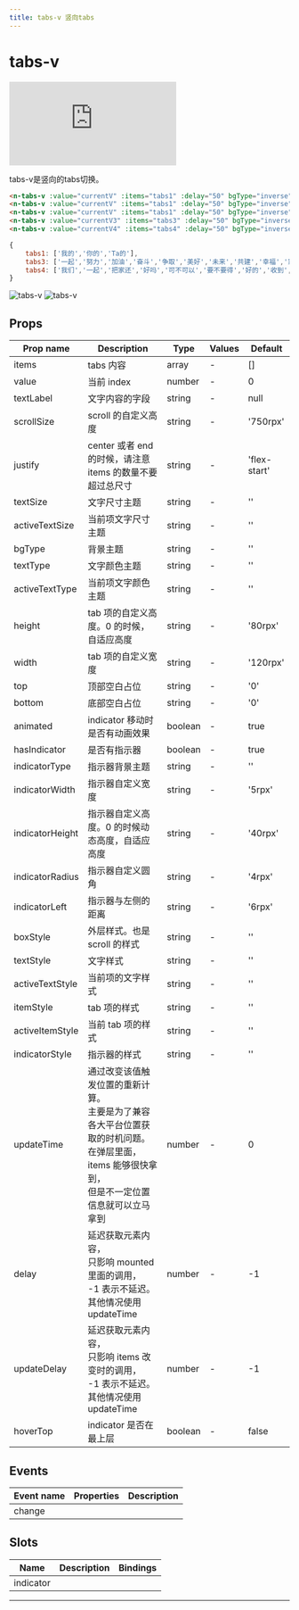 ```yaml
---
title: tabs-v 竖向tabs
---
```


# tabs-v

<div class="demo-box">
	<iframe scrolling="auto" frameborder="0" src="http://www.redou.vip/npro/#/pages/nav/tabs-v" class="demo-box-iframe"></iframe>
</div>

tabs-v是竖向的tabs切换。

```html
<n-tabs-v :value="currentV" :items="tabs1" :delay="50" bgType="inverse" width="90rpx" space="0" scrollSize="400rpx" indicatorType="error" itemStyle="padding-left:18rpx;" @change="toChangeV"></n-tabs-v>
<n-tabs-v :value="currentV" :items="tabs1" :delay="50" bgType="inverse" width="90rpx" space="0" justify="center" scrollSize="400rpx" indicatorType="error" itemStyle="padding-left:18rpx;" @change="toChangeV"></n-tabs-v>
<n-tabs-v :value="currentV" :items="tabs1" :delay="50" bgType="inverse" width="90rpx" space="0" justify="space-between" scrollSize="400rpx" indicatorType="error" itemStyle="padding-left:18rpx;" @change="toChangeV"></n-tabs-v>
<n-tabs-v :value="currentV3" :items="tabs3" :delay="50" bgType="inverse" width="90rpx" space="0" activeType="error" indicatorType="error" scrollSize="400rpx" itemStyle="padding-left:18rpx;" @change="toChangeV3"></n-tabs-v>
<n-tabs-v :value="currentV4" :items="tabs4" :delay="50" bgType="inverse" width="180rpx" space="0" activeType="warning" indicatorType="warning" scrollSize="400rpx" itemStyle="padding-left:18rpx;" @change="toChangeV4"></n-tabs-v>
```

```js
{
	tabs1: ['我的','你的','Ta的'],
	tabs3: ['一起','努力','加油','奋斗','争取','美好','未来','共建','幸福','家园','享受','快乐','人生'],
	tabs4: ['我们','一起','把家还','好吗','可不可以','要不要得','好的','收到','同意']
}
```

![tabs-v](/img/coms/tabs-v.jpg)
![tabs-v](/img/coms/tabs-v1.jpg)

## Props

| Prop name       | Description                                                                                                                                            | Type    | Values | Default      |
| --------------- | ------------------------------------------------------------------------------------------------------------------------------------------------------ | ------- | ------ | ------------ |
| items           | tabs 内容                                                                                                                                              | array   | -      | []           |
| value           | 当前 index                                                                                                                                             | number  | -      | 0            |
| textLabel       | 文字内容的字段                                                                                                                                         | string  | -      | null         |
| scrollSize      | scroll 的自定义高度                                                                                                                                    | string  | -      | '750rpx'     |
| justify         | center 或者 end 的时候，请注意 items 的数量不要超过总尺寸                                                                                              | string  | -      | 'flex-start' |
| textSize        | 文字尺寸主题                                                                                                                                           | string  | -      | ''           |
| activeTextSize  | 当前项文字尺寸主题                                                                                                                                     | string  | -      | ''           |
| bgType          | 背景主题                                                                                                                                               | string  | -      | ''           |
| textType        | 文字颜色主题                                                                                                                                           | string  | -      | ''           |
| activeTextType  | 当前项文字颜色主题                                                                                                                                     | string  | -      | ''           |
| height          | tab 项的自定义高度。0 的时候，自适应高度                                                                                                               | string  | -      | '80rpx'      |
| width           | tab 项的自定义宽度                                                                                                                                     | string  | -      | '120rpx'     |
| top             | 顶部空白占位                                                                                                                                           | string  | -      | '0'          |
| bottom          | 底部空白占位                                                                                                                                           | string  | -      | '0'          |
| animated        | indicator 移动时是否有动画效果                                                                                                                         | boolean | -      | true         |
| hasIndicator    | 是否有指示器                                                                                                                                           | boolean | -      | true         |
| indicatorType   | 指示器背景主题                                                                                                                                         | string  | -      | ''           |
| indicatorWidth  | 指示器自定义宽度                                                                                                                                       | string  | -      | '5rpx'       |
| indicatorHeight | 指示器自定义高度。0 的时候动态高度，自适应高度                                                                                                         | string  | -      | '40rpx'      |
| indicatorRadius | 指示器自定义圆角                                                                                                                                       | string  | -      | '4rpx'       |
| indicatorLeft   | 指示器与左侧的距离                                                                                                                                     | string  | -      | '6rpx'       |
| boxStyle        | 外层样式。也是 scroll 的样式                                                                                                                           | string  | -      | ''           |
| textStyle       | 文字样式                                                                                                                                               | string  | -      | ''           |
| activeTextStyle | 当前项的文字样式                                                                                                                                       | string  | -      | ''           |
| itemStyle       | tab 项的样式                                                                                                                                           | string  | -      | ''           |
| activeItemStyle | 当前 tab 项的样式                                                                                                                                      | string  | -      | ''           |
| indicatorStyle  | 指示器的样式                                                                                                                                           | string  | -      | ''           |
| updateTime      | 通过改变该值触发位置的重新计算。<br>主要是为了兼容各大平台位置获取的时机问题。<br>在弹层里面，items 能够很快拿到，<br>但是不一定位置信息就可以立马拿到 | number  | -      | 0            |
| delay           | 延迟获取元素内容，<br>只影响 mounted 里面的调用，<br>-1 表示不延迟。<br>其他情况使用 updateTime                                                        | number  | -      | -1           |
| updateDelay     | 延迟获取元素内容，<br>只影响 items 改变时的调用，<br>-1 表示不延迟。<br>其他情况使用 updateTime                                                        | number  | -      | -1           |
| hoverTop        | indicator 是否在最上层                                                                                                                                 | boolean | -      | false        |

## Events

| Event name | Properties | Description |
| ---------- | ---------- | ----------- |
| change     |            |

## Slots

| Name      | Description | Bindings |
| --------- | ----------- | -------- |
| indicator |             |          |

---
